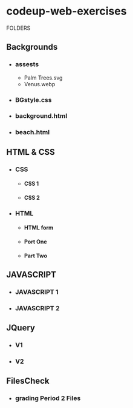 # codeup-web-exercises
FOLDERS
## Backgrounds
- ### assests
    - Palm Trees.svg
    - Venus.webp
- ### BGstyle.css
- ### background.html
- ### beach.html
## HTML & CSS
- ### CSS
    - #### CSS 1
    - #### CSS 2
- ### HTML
    - #### HTML form
    - #### Port One
    - #### Part Two
## JAVASCRIPT
- ### JAVASCRIPT 1
- ### JAVASCRIPT 2
## JQuery
- ### V1
- ### V2
## FilesCheck
- ### grading Period 2 Files
